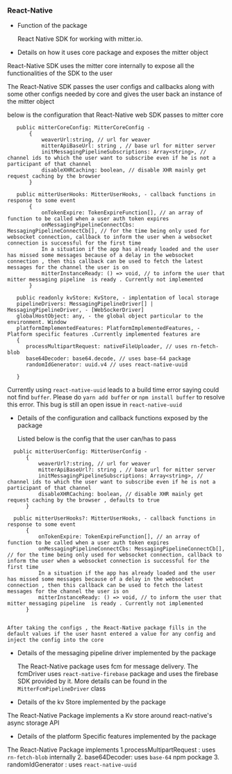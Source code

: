### React-Native

* Function of the package

    React Native SDK for working with mitter.io.

* Details on how it uses core package and exposes the mitter object

 React-Native SDK uses the mitter core internally to expose all the functionalities of the SDK to the user
     
 The React-Native SDK passes the user configs and callbacks along with some other configs needed by core
 and gives the user back an instance of the mitter object 
     
 below is the configuration that React-Native web SDK passes to mitter core

```
   public mitterCoreConfig: MitterCoreConfig -  
       {
           weaverUrl:string, // url for weaver
           mitterApiBaseUrl: string , // base url for mitter server
           initMessagingPipelineSubscriptions: Array<string>, // channel ids to which the user want to subscribe even if he is not a participant of that channel
           disableXHRCaching: boolean, // disable XHR mainly get request caching by the browser 
       }
   
   public mitterUserHooks: MitterUserHooks, - callback functions in response to some event
       {
           onTokenExpire: TokenExpireFunction[], // an array of function to be called when a user auth token expires
           onMessagingPipelineConnectCbs: MessagingPipelineConnectCb[], // for the time being only used for websocket connection, callback to inform the user when a websocket connection is successful for the first time
           In a situation if the app has already loaded and the user has missed some messages because of a delay in the websocket connection , then this callback can be used to fetch the latest messages for the channel the user is on
           mitterInstanceReady: () => void, // to inform the user that mitter messaging pipeline  is ready . Currently not implemented 
       }
   
   public readonly kvStore: KvStore, - implentation of local storage
   pipelineDrivers: MessagingPipelineDriver[] | MessagingPipelineDriver, - [WebSockerDriver]
   globalHostObject: any, - the global object particular to the environment. Window 
   platformImplementedFeatures: PlatformImplementedFeatures, - Platform specific features .Currently implemented features are
   {
      processMultipartRequest: nativeFileUploader, // uses rn-fetch-blob
      base64Decoder: base64.decode, // uses base-64 package
      randomIdGenerator: uuid.v4 // uses react-native-uuid
      
   }
   ```
             
  Currently using `react-native-uuid` leads to a build time error saying could not find `buffer`.
  Please do `yarn add buffer` or `npm install buffer` to resolve this error. This bug is still an open issue in
  `react-native-uuid`
  

* Details of the configuration and callback functions exposed by the package

     Listed below is the config that the user can/has to pass
```
  public mitterUserConfig: MitterUserConfig -  
      {
          weaverUrl?:string, // url for weaver
          mitterApiBaseUrl?: string , // base url for mitter server
          initMessagingPipelineSubscriptions: Array<string>, // channel ids to which the user want to subscribe even if he is not a participant of that channel
          disableXHRCaching: boolean, // disable XHR mainly get request caching by the browser , defaults to true
      }
  
  public mitterUserHooks?: MitterUserHooks, - callback functions in response to some event
      {
          onTokenExpire: TokenExpireFunction[], // an array of function to be called when a user auth token expires
          onMessagingPipelineConnectCbs: MessagingPipelineConnectCb[], // for the time being only used for websocket connection, callback to inform the user when a websocket connection is successful for the first time
          In a situation if the app has already loaded and the user has missed some messages because of a delay in the websocket connection , then this callback can be used to fetch the latest messages for the channel the user is on
          mitterInstanceReady: () => void, // to inform the user that mitter messaging pipeline  is ready . Currently not implemented 
      }
  
  ```  
    After taking the configs , the React-Native package fills in the default values if the user hasnt entered a value for any config and inject the config into the core

* Details of the messaging pipeline driver implemented by the package
    
    The React-Native package uses fcm for message delivery. The fcmDriver
    uses `react-native-firebase` package and uses the firebase SDK provided by it.
    More details can be found in the  `MitterFcmPipelineDriver` class
    
* Details of the kv Store implemented by the package

The React-Native Package implements a Kv store around react-native's async storage API

* Details of the platform Specific features implemented by the package

The React-Native Package implements
1.processMultipartRequest : uses `rn-fetch-blob` internally
2. base64Decoder: uses `base-64` npm pockage
 3. randomIdGenerator :  uses `react-native-uuid`
